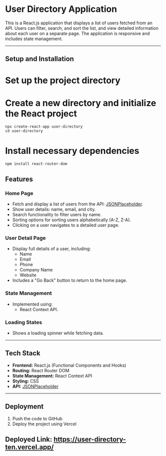 # User Directory Application

This is a React.js application that displays a list of users fetched from an API. Users can filter, search, and sort the list, and view detailed information about each user on a separate page. The application is responsive and includes state management.

---
## Setup and Installation

# Set up the project directory

# Create a new directory and initialize the React project
    npx create-react-app user-directory
    cd user-directory
# Install necessary dependencies
    ​​​​​npm install react-router-dom
    

## Features

### Home Page
- Fetch and display a list of users from the API: [JSONPlaceholder](https://jsonplaceholder.typicode.com/users).
- Show user details: name, email, and city.
- Search functionality to filter users by name.
- Sorting options for sorting users alphabetically (A-Z, Z-A).
- Clicking on a user navigates to a detailed user page.

### User Detail Page
- Display full details of a user, including:
  - Name
  - Email
  - Phone
  - Company Name
  - Website
- Includes a "Go Back" button to return to the home page.

### State Management
- Implemented using:
  - React Context API.

### Loading States
- Shows a loading spinner while fetching data.
---

## Tech Stack

- **Frontend:** React.js (Functional Components and Hooks)
- **Routing:** React Router DOM
- **State Management:** React Context API
- **Styling:** CSS
- **API:** [JSONPlaceholder](https://jsonplaceholder.typicode.com/)

---

## Deployment
  1. Push the code to GitHub
  2. Deploy the project using Vercel

## Deployed Link: https://user-directory-ten.vercel.app/
